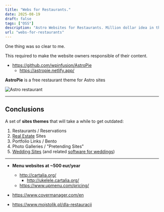 ```yaml
---
title: "Webs for Restaurants."
date: 2025-08-19
draft: false
tags: ["OSS"]
description: "Astro Websites for Restaurants. Million dollar idea in the Mediterranean."
url: "webs-for-restaurants"
---
```


One thing was so clear to me.

This required to make the website owners responsible of their content.

* https://github.com/wpinfusion/AstroPie
  * https://astropie.netlify.app/


**AstroPie** is a free restaurant theme for Astro sites

![Astro restaurant](/blog_img/webs/restaurant-astro-speed.png)


---

## Conclusions

A set of **sites themes** that will take a while to get outdated:

1. Restaurants / Reservations
2. [Real Estate](https://jalcocert.github.io/JAlcocerT/real-estate-website/) Sites
3. Portfolio Links / Bento
4. Photo Galleries / "Pretending Sites"
5. [Wedding Sites](https://jalcocert.github.io/JAlcocerT/web-for-moto-blogger/) (and related [software for weddings](https://jalcocert.github.io/JAlcocerT/software-for-weddings/))

---

* **Menu websites at ~500 eur/year**
  * http://cartalia.org/
    * http://ukelele.cartalia.org/
  * https://www.upmenu.com/pricing/
  
* https://www.covermanager.com/en
* https://www.mojstolik.pl/dla-restauracji